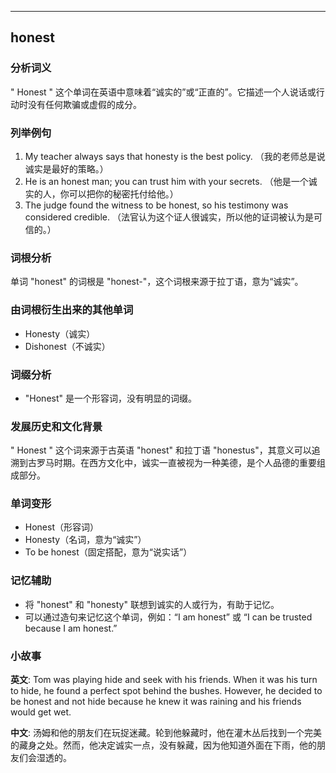 
---------------
## honest
### 分析词义
" Honest " 这个单词在英语中意味着“诚实的”或“正直的”。它描述一个人说话或行动时没有任何欺骗或虚假的成分。

### 列举例句
1. My teacher always says that honesty is the best policy. （我的老师总是说诚实是最好的策略。）
2. He is an honest man; you can trust him with your secrets. （他是一个诚实的人，你可以把你的秘密托付给他。）
3. The judge found the witness to be honest, so his testimony was considered credible. （法官认为这个证人很诚实，所以他的证词被认为是可信的。）

### 词根分析
单词 "honest" 的词根是 "honest-"，这个词根来源于拉丁语，意为“诚实”。

### 由词根衍生出来的其他单词
- Honesty（诚实）
- Dishonest（不诚实）

### 词缀分析
- "Honest" 是一个形容词，没有明显的词缀。

### 发展历史和文化背景
" Honest " 这个词来源于古英语 "honest" 和拉丁语 "honestus"，其意义可以追溯到古罗马时期。在西方文化中，诚实一直被视为一种美德，是个人品德的重要组成部分。

### 单词变形
- Honest（形容词）
- Honesty（名词，意为“诚实”）
- To be honest（固定搭配，意为“说实话”）

### 记忆辅助
- 将 "honest" 和 "honesty" 联想到诚实的人或行为，有助于记忆。
- 可以通过造句来记忆这个单词，例如：“I am honest” 或 “I can be trusted because I am honest.”

### 小故事
**英文**:
Tom was playing hide and seek with his friends. When it was his turn to hide, he found a perfect spot behind the bushes. However, he decided to be honest and not hide because he knew it was raining and his friends would get wet. 

**中文**:
汤姆和他的朋友们在玩捉迷藏。轮到他躲藏时，他在灌木丛后找到一个完美的藏身之处。然而，他决定诚实一点，没有躲藏，因为他知道外面在下雨，他的朋友们会湿透的。

